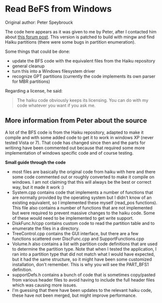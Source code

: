 Read BeFS from Windows
==========================
Original author: Peter Speybrouck

The code here appears as it was given to me by Peter, after I contacted him about [this forum post](https://www.haiku-os.org/community/forum/bfs_access_in_windows).
This version is patched to build with mingw and find Haiku partitions (there were some bugs in partition enumeration).

Some things that could be done:
* update the BFS code with the equivalent files from the Haiku repository
* general cleanup
* turn this into a Windows filesystem driver
* recognize GPT partitions (currently the code implements its own parser for MBR partitions)

Regarding a license, he said: 
> The haiku code obviously keeps its licensing. You can do with my code whatever you want if you ask me. 

## More information from Peter about the source
A lot of the BFS code is from the Haiku repository, adapted to make it compile and with some added code to get it to work in windows XP (never tested Vista or 7). That code has changed since then and the parts for writinng have been commented out because that required some more implementation of windows specific code and of course testing.

**Small guide through the code**
* most files are basically the original code from haiku with here and there some code commented out or roughly converted to make it compile on windows. I am not claiming that this will always be the best or correct way, but it made it work :)
* System.cpp contains code that implements a number of functions that are normally provided by the operating system but I didn't know of an existing equivalent, so I implemented these myself (read_pos functions). This file also contains a number of functions that are not implemented but were required to prevent massive changes to the  haiku code. Some of these would need to be implemented to get write support.
* DiskFunc.h/cpp contains custom code to read the partition table and to enumerate the files in a directory.
* TreeControl.cpp contains the GUI interface, but there are a few functions scattered over DiscFunc.cpp and SupportFunctions.cpp
* Volume.h also contains a list with partition code definitions that are used to determine the partition type. Note that when I tested the application, I ran into a partition type that did not match what I would have expected, but it had the same structure, so it might have been some customized installation, don't remember. This is why you will see the PART_BFS1 definition.
* supportDefs.h contains a bunch of code that is sometimes copy/pasted from various header files to avoid having to include the full header files which was causing more issues.
* I'm guessing that there have been updates to the relevant haiku code, these have not been merged, but might improve performance.
